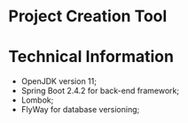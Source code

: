 # Project Creation Tool

# Technical Information

* OpenJDK version 11;
* Spring Boot 2.4.2 for back-end framework;
* Lombok;
* FlyWay for database versioning;
